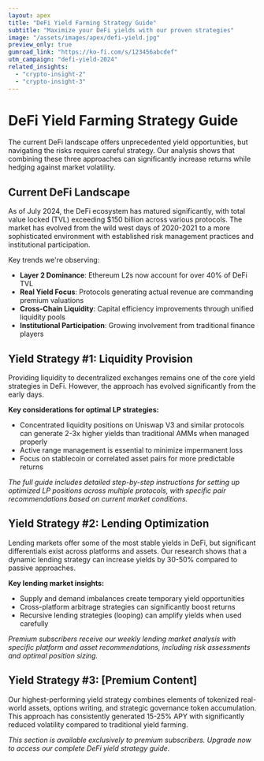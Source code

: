 ```yaml
---
layout: apex
title: "DeFi Yield Farming Strategy Guide"
subtitle: "Maximize your DeFi yields with our proven strategies"
image: "/assets/images/apex/defi-yield.jpg"
preview_only: true
gumroad_link: "https://ko-fi.com/s/123456abcdef"
utm_campaign: "defi-yield-2024"
related_insights:
  - "crypto-insight-2"
  - "crypto-insight-3"
---
```


# DeFi Yield Farming Strategy Guide

The current DeFi landscape offers unprecedented yield opportunities, but navigating the risks requires careful strategy. Our analysis shows that combining these three approaches can significantly increase returns while hedging against market volatility.

## Current DeFi Landscape

As of July 2024, the DeFi ecosystem has matured significantly, with total value locked (TVL) exceeding $150 billion across various protocols. The market has evolved from the wild west days of 2020-2021 to a more sophisticated environment with established risk management practices and institutional participation.

Key trends we're observing:

- **Layer 2 Dominance**: Ethereum L2s now account for over 40% of DeFi TVL
- **Real Yield Focus**: Protocols generating actual revenue are commanding premium valuations
- **Cross-Chain Liquidity**: Capital efficiency improvements through unified liquidity pools
- **Institutional Participation**: Growing involvement from traditional finance players

## Yield Strategy #1: Liquidity Provision

Providing liquidity to decentralized exchanges remains one of the core yield strategies in DeFi. However, the approach has evolved significantly from the early days.

**Key considerations for optimal LP strategies:**

- Concentrated liquidity positions on Uniswap V3 and similar protocols can generate 2-3x higher yields than traditional AMMs when managed properly
- Active range management is essential to minimize impermanent loss
- Focus on stablecoin or correlated asset pairs for more predictable returns

*The full guide includes detailed step-by-step instructions for setting up optimized LP positions across multiple protocols, with specific pair recommendations based on current market conditions.*

## Yield Strategy #2: Lending Optimization

Lending markets offer some of the most stable yields in DeFi, but significant differentials exist across platforms and assets. Our research shows that a dynamic lending strategy can increase yields by 30-50% compared to passive approaches.

**Key lending market insights:**

- Supply and demand imbalances create temporary yield opportunities
- Cross-platform arbitrage strategies can significantly boost returns
- Recursive lending strategies (looping) can amplify yields when used carefully

*Premium subscribers receive our weekly lending market analysis with specific platform and asset recommendations, including risk assessments and optimal position sizing.*

## Yield Strategy #3: [Premium Content]

Our highest-performing yield strategy combines elements of tokenized real-world assets, options writing, and strategic governance token accumulation. This approach has consistently generated 15-25% APY with significantly reduced volatility compared to traditional yield farming.

*This section is available exclusively to premium subscribers. Upgrade now to access our complete DeFi yield strategy guide.*
